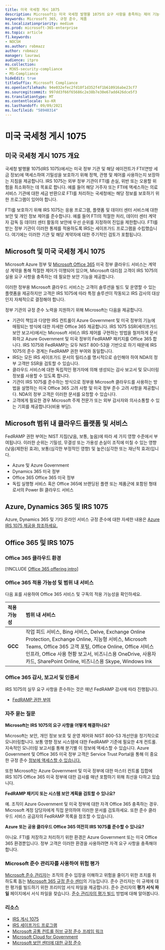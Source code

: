 ```yaml
---
title: 미국 국세청 게시 1075
description: Microsoft는 미국 국세청 발행물 1075의 요구 사항을 충족하는 제어 기능을 제공합니다.
keywords: Microsoft 365, 규정 준수, 제품
ms.localizationpriority: medium
ms.prod: microsoft-365-enterprise
ms.topic: article
f1.keywords:
- NOCSH
ms.author: robmazz
author: robmazz
manager: laurawi
audience: itpro
ms.collection:
- M365-security-compliance
- MS-Compliance
hideEdit: true
titleSuffix: Microsoft Compliance
ms.openlocfilehash: 94e032efec2fd10f1d352f4f1b610916abe23cf7
ms.sourcegitcommit: 997dd3f66f65686c2e38b7e30e67add426dce5f3
ms.translationtype: MT
ms.contentlocale: ko-KR
ms.lasthandoff: 09/09/2021
ms.locfileid: "58948314"
---
```

# <a name="us-internal-revenue-service-publication-1075"></a>미국 국세청 게시 1075

## <a name="us-internal-revenue-service-publication-1075-overview"></a>미국 국세청 게시 1075 개요

국세청 발행물 1075(IRS 1075)에서는 미국 정부 기관 및 해당 에이전트가 FTI(연방 세금 정보)에 액세스하여 기밀성을 보호하기 위해 정책, 관행 및 제어를 사용하는지 보장하는 지침을 제공합니다. IRS 1075는 외부 정부 기관이 FTI를 손실, 위반 또는 오용할 위험을 최소화하는 데 목표로 합니다. 예를 들어 해당 거주자 또는 FTI에 액세스하는 의료 서비스 기관에 대한 세금 반환으로 FTI를 처리하는 국세청에는 해당 정보를 보호하기 위한 프로그램이 있어야 합니다.  
  
FTI를 보호하기 위해 IRS 1075는 응용 프로그램, 플랫폼 및 데이터 센터 서비스에 대한 보안 및 개인 정보 제어를 준수합니다. 예를 들어 FTI의 적절한 처리, 데이터 센터 계약자 감독 등 데이터 센터 활동의 보안에 우선 순위를 지정하여 진입을 제한합니다. FTI를 받는 정부 기관이 이러한 통제를 적용하도록 IRS는 세이프가드 프로그램을 수립했습니다. 여기에는 이러한 기관 및 해당 계약자에 대한 주기적인 검토가 포함됩니다.

## <a name="microsoft-and-us-internal-revenue-service-publication-1075"></a>Microsoft 및 미국 국세청 게시 1075

Microsoft Azure 정부 및 [Microsoft Office 365](https://products.office.com/government/office-365-web-services-for-government) 미국 정부 클라우드 서비스는 계약상 계약을 통해 적절한 제어가 이행되어 있으며, Microsoft 대리점 고객이 IRS 1075의실용 요구 사항을 충족하는 데 필요한 보안 기능을 제공합니다.  
  
이러한 정부용 Microsoft 클라우드 서비스는 고객이 솔루션을 빌드 및 운영할 수 있는 플랫폼을 제공하지만 고객은 IRS 1075에 따라 특정 솔루션이 작동되고 IRS 감사의 대상인지 자체적으로 결정해야 합니다.  
  
정부 기관의 규정 준수 노력을 지원하기 위해 Microsoft는 다음을 제공합니다.

- 기관이 책임과 다양한 IRS 컨트롤이 Azure Government 및 미국 정부의 기능에 매핑되는 방식에 대한 자세한 Office 365 제공합니다. IRS 1075 SSR(세이프가드 보안 보고서)에서는 Microsoft 서비스 IRS 제어를 구현하는 방법을 철저하게 문서화하고 Azure Government 및 미국 정부의 FedRAMP 패키지를 Office 365 합니다. IRS 1075와 FedRAMP는 모두 NIST 800-53을 기반으로 하기 때문에 IRS 1075의 준수 경계는 FedRAMP 권한 부여와 동일합니다.
- IRS는 모든 IRS 세이프가드 문서의 릴리스를 명시적으로 승인해야 하여 NDA의 정부 고객만 SSR을 검토할 수 있습니다.
- 클라우드 서비스에 대한 독립적인 평가자에 의해 생성되는 감사 보고서 및 모니터링 정보를 사용할 수 있도록 합니다.
- 기관이 IRS 1075를 준수하는 방식으로 정부용 Microsoft 클라우드를 사용하는 방법을 설명하는 미국 Office 365 고려 사항 및 미국 정부 준수 고려 사항을 제공합니다. NDA의 정부 고객은 이러한 문서를 요청할 수 있습니다.
- 고객에게 필요한 경우 Microsoft 주제 전문가 또는 외부 감사자와 의사소통할 수 있는 기회를 제공합니다(비용 부담).

## <a name="microsoft-in-scope-cloud-platforms--services"></a>Microsoft 범위 내 클라우드 플랫폼 및 서비스

FedRAMP 권한 부여는 NIST 지침(낮음, 보통, 높음)에 따라 세 가지 영향 수준에서 부여됩니다. 이러한 순위는 기밀성, 무결성 또는 가용성 손실이 조직에 미칠 수 있는 영향(낮음(제한된 효과), 보통(심각한 부정적인 영향) 및 높은(심각한 또는 재난적 효과)입니다.

- Azure 및 Azure Government
- Dynamics 365 미국 정부
- Office 365 Office 365 미국 정부
- 독립 실행형 서비스 혹은 Office 365에 브랜딩된 플랜 또는 제품군에 포함된 형태로서의 Power BI 클라우드 서비스

## <a name="azure-dynamics-365-and-irs-1075"></a>Azure, Dynamics 365 및 IRS 1075

Azure, Dynamics 365 및 기타 온라인 서비스 규정 준수에 대한 자세한 내용은 [Azure IRS 1075 제공을 참조하세요.](/azure/compliance/offerings/offering-irs-1075)

## <a name="office-365-and-irs-1075"></a>Office 365 및 IRS 1075

### <a name="office-365-cloud-environments"></a>Office 365 클라우드 환경

[!INCLUDE [Office 365 offering intro](../includes/o365-offering-introduction.md)]

### <a name="office-365-applicability-and-in-scope-services"></a>Office 365 적용 가능성 및 범위 내 서비스

다음 표를 사용하여 Office 365 서비스 및 구독의 적용 가능성을 확인하세요.

| **적용 가능성** | **범위 내 서비스** |
|:------------------|:----------------------|
| **GCC** | 작업 피드 서비스, Bing 서비스, Delve, Exchange Online Protection, Exchange Online, 지능형 서비스, Microsoft Teams, Office 365 고객 포털, Office Online, Office 서비스 인프라, Office 사용 현황 보고서, 비즈니스용 OneDrive, 사용자 카드, SharePoint Online, 비즈니스용 Skype, Windows Ink |

### <a name="office-365-audits-reports-and-certificates"></a>Office 365 감사, 보고서 및 인증서

IRS 1075의 실무 요구 사항을 준수하는 것은 매년 FedRAMP 감사에 따라 진행됩니다.

- [FedRAMP 권한 부여](https://marketplace.fedramp.gov/#/product/azure-government?sort=productName&productNameSearch=azure)

### <a name="frequently-asked-questions"></a>자주 묻는 질문

**Microsoft는 IRS 1075의 요구 사항을 어떻게 해결하나요?**

Microsoft는 보안, 개인 정보 보호 및 운영 제어와 NIST 800-53 개선안을 정기적으로 모니터링합니다. 보통 영향 정보 시스템에 대한 FedRAMP 기준에 필요한 4개 컨트롤. 지속적인 모니터링 보고서를 통해 분기별 이 정보에 액세스할 수 있습니다. Azure Government 및 Office 365 미국 정부 고객은 Service Trust Portal을 통해 이 중요한 규정 준수 [정보에 액세스할 수 있습니다.](https://aka.ms/stphelp)

또한 Microsoft는 Azure Government 및 미국 정부에 대한 마스터 컨트롤 집합에 IRS 1075 Office 365 미국 정부에 대한 감사를 매년 포함하기 위해 최선을 다하고 있습니다.

**FedRAMP 패키지 또는 시스템 보안 계획을 검토할 수 있나요?**

예. 조직이 Azure Government 및 미국 정부에 대한 자격 Office 365 충족하는 경우. Microsoft 계정 담당자에게 직접 문의하여 이러한 문서를 검토하세요. 또한 준수 클라우드 서비스 공급자의 FedRAMP 목록을 참조할 수 있습니다.

**Azure 또는 공용 클라우드 Office 365 여전히 IRS 1075를 준수할 수 있나요?**

아니요. FTI를 저장하고 처리하기 위한 환경은 Azure Government 또는 미국 Office 365 환경뿐입니다. 정부 고객은 이러한 환경을 사용하려면 자격 요구 사항을 충족해야 합니다.

### <a name="use-microsoft-compliance-manager-to-assess-your-risk"></a>Microsoft 준수 관리자를 사용하여 위험 평가

[Microsoft 준수 관리자](/microsoft-365/compliance/compliance-manager)는 조직의 준수 입장을 이해하고 위험을 줄이기 위한 조치를 취하도록 돕는 [Microsoft 365 규정 준수 센터](/microsoft-365/compliance/microsoft-365-compliance-center)의 기능입니다. 준수 관리자는 이 규제에 대한 평가를 빌드하기 위한 프리미엄 서식 파일을 제공합니다. 준수 관리자의 **평가 서식 파일** 페이지에서 서식 파일을 찾습니다. [준수 관리자의 평가 빌드](/microsoft-365/compliance/compliance-manager-assessments) 방법에 대해 알아봅니다.

### <a name="resources"></a>리소스

- [IRS 게시 1075](https://www.irs.gov/pub/irs-pdf/p1075.pdf)
- [IRS 세이프가드 프로그램](https://www.irs.gov/uac/Safeguards-Program)
- [Microsoft 공통 컨트롤 허브 규정 준수 프레임 워크](https://www.microsoft.com/trust-center/compliance/compliance-overview)
- [Microsoft Cloud for Government](https://azure.microsoft.com/global-infrastructure/government/)
- [Microsoft 보안 센터에 대한 규정 준수](https://www.microsoft.com/trust-center/compliance/compliance-overview)
